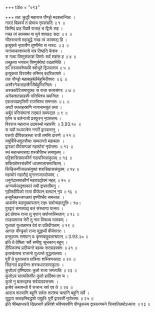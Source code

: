 +++
title = "०९३"

+++
ततः क्रुद्धौ महाराज पौण्ड्रो मदबलान्वितः ।  
नारदं विप्रवर्यं तं प्रोवाच नृपसंसदि ॥ १ ॥  
किमिदं प्राह विप्रर्षे राजाहं च द्विजैः सह ।  
गच्छ त्वं काममथ वा मुने शापप्रदः सदा ॥ २ ॥  
भीतस्त्वत्तो महाबुद्धे गच्छ त्वं काममद्य हि ।  
इत्युक्तो नृपवर्येण तूष्णीमेव स नारदः ॥ ३ ॥  
जगामाकाशगमनो यत्र तिष्ठति केशवः ।  
स गत्वा विष्णुसंकाशं विष्णोः सर्वं शशंस ह ॥ ४ ॥  
तच्छ्रुत्वा भगवान् विष्णुर्यथेष्टं वदतामिति ।  
दर्प तस्यापनेष्यामि श्वोभूते द्विजसत्तम ॥ ५ ॥  
इत्युक्त्वा विररामैव तस्मिन् बदरिकाश्रमे ।  
ततः पौण्ड्रो महाबाहुर्बलैर्बहुभिरीश्वरः ॥ ६ ॥  
अश्वैरनेकसाहस्रैर्गजैर्बहुभिरन्वितः ।  
अस्त्रकोटिसमायुक्तः स राजा सत्यसंगरः ॥ ७ ॥  
अनेकशतसाहस्रैः पत्तिभिश्च समन्वितः ।  
एकलव्यप्रभृतिभी राजभिश्च समन्ततः ॥ ८ ॥  
अष्टौ रथसहस्राणि नागानामयुतं तथा ।  
अर्बुदं पत्तिसंघानां तद्बलं समपद्यत ॥ ९ ॥  
एतेन च बलेनाजौ प्रस्फुरन् नृपसत्तमः ।  
विरराज महाराज उदयस्थो महारविः ॥ 3.93.१० ॥  
स ययौ मध्यरात्रेण नगरीं द्वारकामनु ।  
पत्तयो दीपिकाहस्ता रात्रौ तमसि दारुणे ॥ ११ ॥  
ययुर्विविधशूस्त्रौघाः सम्पतन्तो महाबलाः ।  
द्वारकां वीर्यसम्पन्नां महाघोरां नृपोत्तमाः ॥ १२ ॥  
रथं महान्तमारुह्य शस्त्रौघैश्च समावृतम् ।  
पट्टिशासिसमाकीर्णं गदापरिघसंकुलम् ॥ १३ ॥  
शक्तितोमरसंकीर्णं ध्वजमालासमाचितम् ।  
किङ्किणीजालसंयुक्तं शरासिप्राससंयुतम् ॥ १४ ॥  
महाघोरं महारौद्रं युगान्तजलदोपमम् ।  
धनुर्गदासमाकीर्णं महावाद्योपमं महत् ॥ १५ ॥  
अग्न्यर्कसदृशाकारं ययौ द्वारवतीमनु ।  
गृहीतदीपिको राजा वीर्यवान् बलवान् नृप ॥ १६ ॥  
हन्तुमैच्छज्जगन्नाथं वृष्णींश्चैव समन्ततः ।  
आकर्षन् बलमुख्यांस्तान् राज्ञः सर्वान्महाद्युतिः। १७।  
पुरद्वारं समासाद्य बलं संस्थाप्य यत्नतः ।  
इदं प्रोवाच राजा तु नृपान् सर्वानवस्थितान् ॥ १८ ॥  
ताड्यतामत्र भेरी तु नाम विश्राव्य मामकम् ।  
युध्यतां युध्यतामत्र देयं वा प्रतिदीयताम् ॥ १९ ॥  
आगतः पौण्ड्रको राजा युद्धार्थी वीर्यवत्तरः ।  
हन्तुकामः समग्रान् वः कृष्णबाहुबलाश्रयान् ॥ 3.93.२० ॥  
इति ते प्रेषिताः सर्वे समीयुः सूचकान् बहून् ।  
दीपिकाश्च प्रदीप्यन्ते बह्व्यः शतसहस्रशः ॥ २१ ॥  
इतश्चेतश्च राजानो युध्यन्ते युद्धलालसाः ।  
पुरीं ते पुरतस्तत्र क्षत्रियाः शस्त्रिणस्तदा ॥ २२ ॥  
सिंहनादं प्रकुर्वन्तः शस्त्रधारासमाकुलाः ।  
कुतोऽयं वृष्णिप्रवरः कुतो राजा जगत्पतिः ॥ २३ ॥  
कुतोऽयं सात्यकिर्वीरः कुतो हार्दिक्य एव च ।  
कुतो नु बलभद्रश्च सर्वयादवसत्तमः ।  
इत्येवं कथयन्तो वै राजानः सर्व एव ते ॥ २४ ॥  
आदाय शस्त्राणि बहूनि सर्वतः शरांश्च चापानि बहूनि सर्वे ।  
युद्धाय सन्नाहनिबद्धशो ययुर्हरेः पुरीं द्वारवतीं नृपोत्तमाः ॥ २५ ॥  
इति श्रीमहाभारते खिलभागे हरिवंशे भविष्यपर्वणि पौण्ड्रकस्य द्वारकागमने त्रिनवतितमोऽध्यायः ॥ ९३ ॥